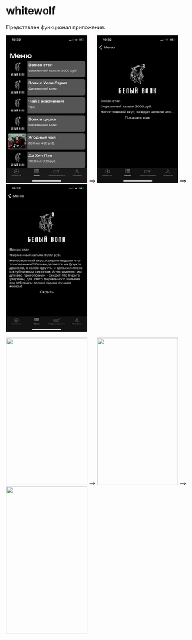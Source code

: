 # whitewolf
Представлен функционал приложения.

<img src="https://github.com/Filatov-Oleg/whitewolf/blob/master/Screenshots/menu_01.jpeg" width="220" height="400"/> ==>
<img src="https://github.com/Filatov-Oleg/whitewolf/blob/master/Screenshots/menu_02.jpeg" width="220" height="400"/> ==>
<img src="https://github.com/Filatov-Oleg/whitewolf/blob/master/Screenshots/menu_03.jpeg" width="220" height="400"/>

<img src="https://github.com/Filatov-Oleg/whitewolf/blob/master/Screenshots/reverse_01.jpeg" width="220" height="400"/> ==>
<img src="https://github.com/Filatov-Oleg/whitewolf/blob/master/Screenshots/reverse_02.jpeg" width="220" height="400"/> ==>
<img src="https://github.com/Filatov-Oleg/whitewolf/blob/master/Screenshots/reverse_03.jpeg" width="220" height="400"/>
